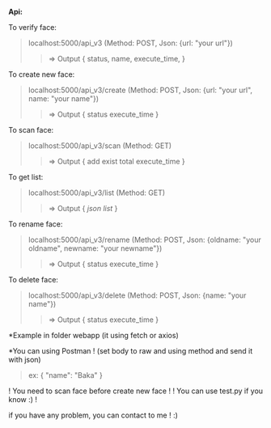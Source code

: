 **Api:**

To verify face: 
>localhost:5000/api_v3 (Method: POST, Json: {url: "your url"})
>> => Output {
    status,
    name,
    execute_time,
}

To create new face: 
>localhost:5000/api_v3/create (Method: POST, Json: {url: "your url", name: "your name"})
>> => Output {
    status
    execute_time
}

To scan face: 
>localhost:5000/api_v3/scan (Method: GET)
>> => Output {
    add
    exist
    total
    execute_time
}

To get list: 
>localhost:5000/api_v3/list (Method: GET)
>> => Output {
    *json list*
}

To rename face: 
>localhost:5000/api_v3/rename (Method: POST, Json: {oldname: "your oldname", newname: "your newname"})
>> => Output {
    status
    execute_time
}

To delete face: 
>localhost:5000/api_v3/delete (Method: POST, Json: {name: "your name"})
>> => Output {
    status
    execute_time
}

*Example in folder webapp (it using fetch or axios)

*You can using Postman ! (set body to raw and using method and send it with json)
>ex: 
{
    "name": "Baka"
}

! You need to scan face before create new face !
! You can use test.py if you know :) !

if you have any problem, you can contact to me ! :)
